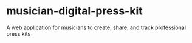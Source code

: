 # musician-digital-press-kit
A web application for musicians to create, share, and track professional press kits
